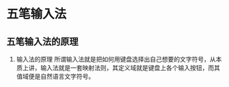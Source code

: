 # 五笔输入法
## 五笔输入法的原理
1. 输入法的原理
所谓输入法就是把如何用键盘选择出自己想要的文字符号，从本质上讲，输入法就是一套映射法则，其定义域就是键盘上各个输入按钮，而其值域便是自然语言文字符号。
